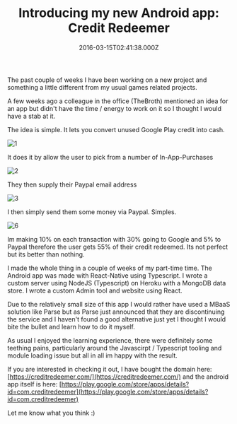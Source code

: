 ﻿---
coverImage: /posts/introducing-my-new-android-app-credit-redeemer/cover.jpg
date: '2016-03-15T02:41:38.000Z'
tags:
  - android
  - mobile
  - react-native
  - typescript
title: 'Introducing my new Android app: Credit Redeemer'
oldUrl: /credit-redeemer/introducing-my-new-android-app-credit-redeemer
---

The past couple of weeks I have been working on a new project and something a little different from my usual games related projects.

<!-- more -->

A few weeks ago a colleague in the office (TheBroth) mentioned an idea for an app but didn't have the time / energy to work on it so I thought I would have a stab at it.

The idea is simple. It lets you convert unused Google Play credit into cash.

![1](https://www.mikecann.blog/wp-content/uploads/2016/03/1.png)

It does it by allow the user to pick from a number of In-App-Purchases

![2](https://www.mikecann.blog/wp-content/uploads/2016/03/2.png)

They then supply their Paypal email address

![3](https://www.mikecann.blog/wp-content/uploads/2016/03/3.png)

I then simply send them some money via Paypal. Simples.

![6](https://www.mikecann.blog/wp-content/uploads/2016/03/6.png)

Im making 10% on each transaction with 30% going to Google and 5% to Paypal therefore the user gets 55% of their credit redeemed. Its not perfect but its better than nothing.

I made the whole thing in a couple of weeks of my part-time time. The Android app was made with React-Native using Typescript. I wrote a custom server using NodeJS (Typescript) on Heroku with a MongoDB data store. I wrote a custom Admin tool and website using React.

Due to the relatively small size of this app I would rather have used a MBaaS solution like Parse but as Parse just announced that they are discontinuing the service and I haven't found a good alternative just yet I thought I would bite the bullet and learn how to do it myself.

As usual I enjoyed the learning experience, there were definitely some teething pains, particularly around the Javascirpt / Typescript tooling and module loading issue but all in all im happy with the result.

If you are interested in checking it out, I have bought the domain here: [https://creditredeemer.com/](https://creditredeemer.com/) and the android app itself is here: [https://play.google.com/store/apps/details?id=com.creditredeemer](https://play.google.com/store/apps/details?id=com.creditredeemer)

Let me know what you think :)

